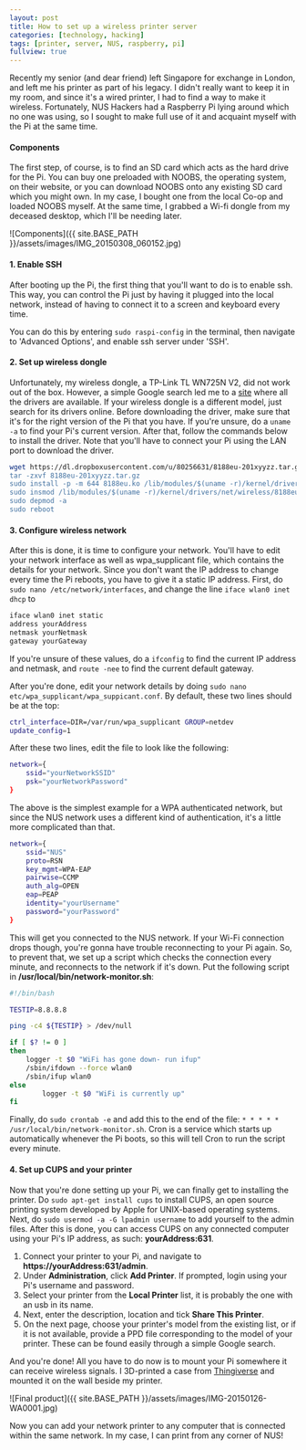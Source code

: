 ```yaml
---
layout: post
title: How to set up a wireless printer server
categories: [technology, hacking]
tags: [printer, server, NUS, raspberry, pi]
fullview: true
---
```


Recently my senior (and dear friend) left Singapore for exchange in London, and left me his printer as part of his legacy. I didn't really want to keep it in my room, and since it's a wired printer, I had to find a way to make it wireless. Fortunately, NUS Hackers had a Raspberry Pi lying around which no one was using, so I sought to make full use of it and acquaint myself with the Pi at the same time.

#### Components
The first step, of course, is to find an SD card which acts as the hard drive for the Pi. You can buy one preloaded with NOOBS, the operating system, on their website, or you can download NOOBS onto any existing SD card which you might own. In my case, I bought one from the local Co-op and loaded NOOBS myself. At the same time, I grabbed a Wi-fi dongle from my deceased desktop, which I'll be needing later.

![Components]({{ site.BASE_PATH }}/assets/images/IMG_20150308_060152.jpg)

#### 1. Enable SSH
After booting up the Pi, the first thing that you'll want to do is to enable ssh. This way, you can control the Pi just by having it plugged into the local network, instead of having to connect it to a screen and keyboard every time.

You can do this by entering `sudo raspi-config` in the terminal, then navigate to 'Advanced Options', and enable ssh server under 'SSH'.

#### 2. Set up wireless dongle
Unfortunately, my wireless dongle, a TP-Link TL WN725N V2, did not work out of the box. However, a simple Google search led me to a [site](http://www.raspberrypi.org/forums/viewtopic.php?p=462982#p462982) where all the drivers are available. If your wireless dongle is a different model, just search for its drivers online. Before downloading the driver, make sure that it's for the right version of the Pi that you have. If you're unsure, do a `uname -a` to find your Pi's current version. After that, follow the commands below to install the driver. Note that you'll have to connect your Pi using the LAN port to download the driver.

~~~ bash
wget https://dl.dropboxusercontent.com/u/80256631/8188eu-201xyyzz.tar.gz //make sure it's the right version!
tar -zxvf 8188eu-201xyyzz.tar.gz
sudo install -p -m 644 8188eu.ko /lib/modules/$(uname -r)/kernel/drivers/net/wireless
sudo insmod /lib/modules/$(uname -r)/kernel/drivers/net/wireless/8188eu.ko
sudo depmod -a
sudo reboot
~~~

#### 3. Configure wireless network
After this is done, it is time to configure your network. You'll have to edit your network interface as well as wpa_supplicant file, which contains the details for your network. Since you don't want the IP address to change every time the Pi reboots, you have to give it a static IP address. First, do `sudo nano /etc/network/interfaces`, and change the line `iface wlan0 inet dhcp` to

~~~ bash
iface wlan0 inet static
address yourAddress
netmask yourNetmask
gateway yourGateway
~~~

If you're unsure of these values, do a `ifconfig` to find the current IP address and netmask, and `route -nee` to find the current default gateway.

After you're done, edit your network details by doing `sudo nano etc/wpa_supplicant/wpa_suppicant.conf`. By default, these two lines should be at the top:

~~~ bash
ctrl_interface=DIR=/var/run/wpa_supplicant GROUP=netdev
update_config=1
~~~

After these two lines, edit the file to look like the following:

~~~ bash
network={
    ssid="yourNetworkSSID"
    psk="yourNetworkPassword"
}
~~~

The above is the simplest example for a WPA authenticated network, but since the NUS network uses a different kind of authentication, it's a little more complicated than that.

~~~ bash
network={
    ssid="NUS"
    proto=RSN
    key_mgmt=WPA-EAP
    pairwise=CCMP
    auth_alg=OPEN
    eap=PEAP
    identity="yourUsername"
    password="yourPassword"
}
~~~

This will get you connected to the NUS network. If your Wi-Fi connection drops though, you're gonna have trouble reconnecting to your Pi again. So, to prevent that, we set up a script which checks the connection every minute, and reconnects to the network if it's down. Put the following script in **/usr/local/bin/network-monitor.sh**:

~~~ bash
#!/bin/bash

TESTIP=8.8.8.8

ping -c4 ${TESTIP} > /dev/null

if [ $? != 0 ]
then
    logger -t $0 "WiFi has gone down- run ifup"
    /sbin/ifdown --force wlan0
    /sbin/ifup wlan0
else
        logger -t $0 "WiFi is currently up"
fi
~~~

Finally, do `sudo crontab -e` and add this to the end of the file: `* * * * * /usr/local/bin/network-monitor.sh`. Cron is a service which starts up automatically whenever the Pi boots, so this will tell Cron to run the script every minute.

#### 4. Set up CUPS and your printer
Now that you're done setting up your Pi, we can finally get to installing the printer. Do `sudo apt-get install cups` to install CUPS, an open source printing system developed by Apple for UNIX-based operating systems. Next, do `sudo usermod -a -G lpadmin username` to add yourself to the admin files. After this is done, you can access CUPS on any connected computer using your Pi's IP address, as such: **yourAddress:631**.

1. Connect your printer to your Pi, and navigate to **https://yourAddress:631/admin**.
2. Under **Administration**, click **Add Printer**. If prompted, login using your Pi's username and password.
3. Select your printer from the **Local Printer** list, it is probably the one with an usb in its name.
4. Next, enter the description, location and tick **Share This Printer**.
5. On the next page, choose your printer's model from the existing list, or if it is not available, provide a PPD file corresponding to the model of your printer. These can be found easily through a simple Google search.

And you're done! All you have to do now is to mount your Pi somewhere it can receive wireless signals. I 3D-printed a case from [Thingiverse](http://www.thingiverse.com/) and mounted it on the wall beside my printer.

![Final product]({{ site.BASE_PATH }}/assets/images/IMG-20150126-WA0001.jpg)

Now you can add your network printer to any computer that is connected within the same network. In my case, I can print from any corner of NUS!